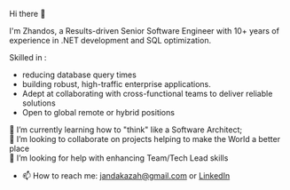 Hi there 👋

I'm Zhandos, a  Results-driven Senior Software Engineer with 10+ years of experience in .NET development and SQL optimization. 

Skilled in :
- reducing database query times 
- building robust, high-traffic enterprise applications.
- Adept at collaborating with cross-functional teams to deliver reliable solutions
- Open to global remote or hybrid positions



🌱 I’m currently learning how to "think" like a Software Architect;
</br>
👯 I’m looking to collaborate on projects helping to make the World a better place
</br>
🤔 I’m looking for help with enhancing Team/Tech Lead skills
</br>
- 📫 How to reach me: [jandakazah@gmail.com](mailto:jandakazah@gmail.com) or [LinkedIn](https://www.linkedin.com/in/jandakazah/) 

